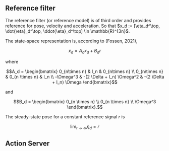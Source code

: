 ## Reference filter

The reference filter (or reference model) is of third order and provides reference for pose, velocity and acceleration. So that $x_d := [\eta_d^\top, \dot{\eta}_d^\top, \ddot{\eta}_d^\top] \in \mathbb{R}^{3n}$.

The state-space representation is, according to (Fossen, 2021),
```math
\dot{x}_d = A_d x_d + B_d r
```
where
```math
A_d = \begin{bmatrix}
0_{n\times n} & I_n & 0_{n\times n} \\
0_{n\times n} & 0_{n \times n} & I_n \\
-\Omega^3 & -(2 \Delta + I_n) \Omega^2 & -(2 \Delta + I_n) \Omega
\end{bmatrix}
```
and
```math
B_d = \begin{bmatrix}
0_{n \times n} \\
0_{n \times n} \\
\Omega^3
\end{bmatrix}.
```

The steady-state pose for a constant reference signal $r$ is
```math
\lim_{t \to \infty} \eta_d = r
```

## Action Server
